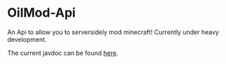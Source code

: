 OilMod-Api
======

An Api to allow you to serversidely mod minecraft! Currently under heavy development.

The current javdoc can be found [here](https://oilmod.org/javadoc).
